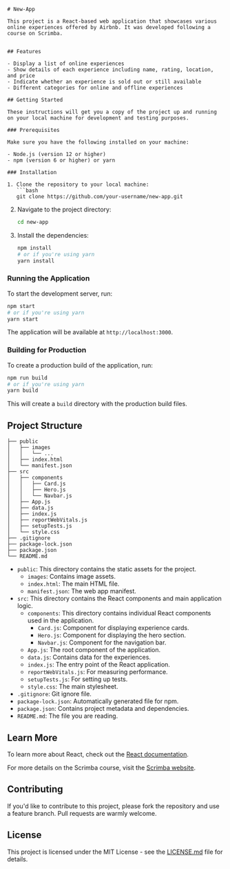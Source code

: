 ```
# New-App

This project is a React-based web application that showcases various online experiences offered by Airbnb. It was developed following a course on Scrimba.


## Features

- Display a list of online experiences
- Show details of each experience including name, rating, location, and price
- Indicate whether an experience is sold out or still available
- Different categories for online and offline experiences

## Getting Started

These instructions will get you a copy of the project up and running on your local machine for development and testing purposes.

### Prerequisites

Make sure you have the following installed on your machine:

- Node.js (version 12 or higher)
- npm (version 6 or higher) or yarn

### Installation

1. Clone the repository to your local machine:
   ```bash
   git clone https://github.com/your-username/new-app.git
   ```

2. Navigate to the project directory:
   ```bash
   cd new-app
   ```

3. Install the dependencies:
   ```bash
   npm install
   # or if you're using yarn
   yarn install
   ```

### Running the Application

To start the development server, run:
```bash
npm start
# or if you're using yarn
yarn start
```

The application will be available at `http://localhost:3000`.

### Building for Production

To create a production build of the application, run:
```bash
npm run build
# or if you're using yarn
yarn build
```

This will create a `build` directory with the production build files.

## Project Structure

```
├── public
│   ├── images
│   │   └── ...
│   ├── index.html
│   └── manifest.json
├── src
│   ├── components
│   │   ├── Card.js
│   │   ├── Hero.js
│   │   └── Navbar.js
│   ├── App.js
│   ├── data.js
│   ├── index.js
│   ├── reportWebVitals.js
│   ├── setupTests.js
│   └── style.css
├── .gitignore
├── package-lock.json
├── package.json
└── README.md
```

- `public`: This directory contains the static assets for the project.
  - `images`: Contains image assets.
  - `index.html`: The main HTML file.
  - `manifest.json`: The web app manifest.
- `src`: This directory contains the React components and main application logic.
  - `components`: This directory contains individual React components used in the application.
    - `Card.js`: Component for displaying experience cards.
    - `Hero.js`: Component for displaying the hero section.
    - `Navbar.js`: Component for the navigation bar.
  - `App.js`: The root component of the application.
  - `data.js`: Contains data for the experiences.
  - `index.js`: The entry point of the React application.
  - `reportWebVitals.js`: For measuring performance.
  - `setupTests.js`: For setting up tests.
  - `style.css`: The main stylesheet.
- `.gitignore`: Git ignore file.
- `package-lock.json`: Automatically generated file for npm.
- `package.json`: Contains project metadata and dependencies.
- `README.md`: The file you are reading.

## Learn More

To learn more about React, check out the [React documentation](https://reactjs.org/).

For more details on the Scrimba course, visit the [Scrimba website](https://v2.scrimba.com/learn-react-c0e).

## Contributing

If you'd like to contribute to this project, please fork the repository and use a feature branch. Pull requests are warmly welcome.

## License

This project is licensed under the MIT License - see the [LICENSE.md](LICENSE.md) file for details.
```

